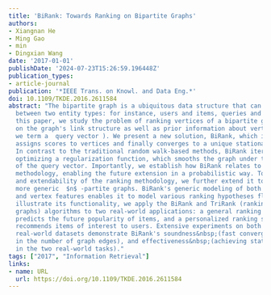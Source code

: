 ```yaml
---
title: 'BiRank: Towards Ranking on Bipartite Graphs'
authors:
- Xiangnan He
- Ming Gao
- min
- Dingxian Wang
date: '2017-01-01'
publishDate: '2024-07-23T15:26:59.196448Z'
publication_types:
- article-journal
publication: '*IEEE Trans. on Knowl. and Data Eng.*'
doi: 10.1109/TKDE.2016.2611584
abstract: "The bipartite graph is a ubiquitous data structure that can model the relationship
  between two entity types: for instance, users and items, queries and webpages. In
  this paper, we study the problem of ranking vertices of a bipartite graph, based
  on the graph's link structure as well as prior information about vertices (which
  we term a  query vector ). We present a new solution, BiRank, which iteratively
  assigns scores to vertices and finally converges to a unique stationary ranking.
  In contrast to the traditional random walk-based methods, BiRank iterates towards
  optimizing a regularization function, which smooths the graph under the guidance
  of the query vector. Importantly, we establish how BiRank relates to the Bayesian
  methodology, enabling the future extension in a probabilistic way. To show the rationale
  and extendability of the ranking methodology, we further extend it to rank for the
  more generic  $n$ -partite graphs. BiRank's generic modeling of both the graph structure
  and vertex features enables it to model various ranking hypotheses flexibly. To
  illustrate its functionality, we apply the BiRank and TriRank (ranking for tripartite
  graphs) algorithms to two real-world applications: a general ranking scenario that
  predicts the future popularity of items, and a personalized ranking scenario that
  recommends items of interest to users. Extensive experiments on both synthetic and
  real-world datasets demonstrate BiRank's soundness&nbsp;(fast convergence), efficiency&nbsp;(linear
  in the number of graph edges), and effectiveness&nbsp;(achieving state-of-the-art
  in the two real-world tasks)."
tags: ["2017", "Information Retrieval"]
links:
- name: URL
  url: https://doi.org/10.1109/TKDE.2016.2611584
---
```

